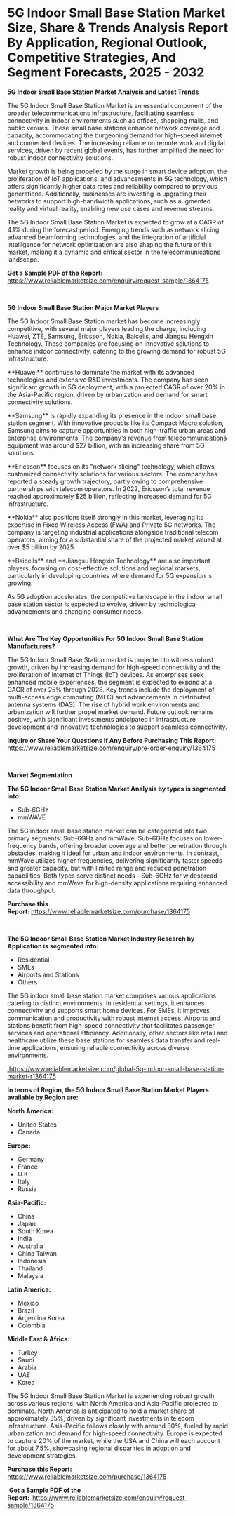 <p><h1>5G Indoor Small Base Station Market Size, Share & Trends Analysis Report By Application, Regional Outlook, Competitive Strategies, And Segment Forecasts, 2025 - 2032</h1></p><p><strong>5G Indoor Small Base Station Market Analysis and Latest Trends</strong></p>
<p><p>The 5G Indoor Small Base Station Market is an essential component of the broader telecommunications infrastructure, facilitating seamless connectivity in indoor environments such as offices, shopping malls, and public venues. These small base stations enhance network coverage and capacity, accommodating the burgeoning demand for high-speed internet and connected devices. The increasing reliance on remote work and digital services, driven by recent global events, has further amplified the need for robust indoor connectivity solutions. </p><p>Market growth is being propelled by the surge in smart device adoption, the proliferation of IoT applications, and advancements in 5G technology, which offers significantly higher data rates and reliability compared to previous generations. Additionally, businesses are investing in upgrading their networks to support high-bandwidth applications, such as augmented reality and virtual reality, enabling new use cases and revenue streams.</p><p>The 5G Indoor Small Base Station Market is expected to grow at a CAGR of 4.1% during the forecast period. Emerging trends such as network slicing, advanced beamforming technologies, and the integration of artificial intelligence for network optimization are also shaping the future of this market, making it a dynamic and critical sector in the telecommunications landscape.</p></p>
<p><strong>Get a Sample PDF of the Report:&nbsp;</strong> <a href="https://www.reliablemarketsize.com/enquiry/request-sample/1364175?utm_campaign=3622&utm_medium=2&utm_source=Github&utm_content=ia&utm_term=15042025&utm_id=5g-indoor-small-base-station">https://www.reliablemarketsize.com/enquiry/request-sample/1364175</a></p>
<p>&nbsp;</p>
<p><strong>5G Indoor Small Base Station Major Market Players</strong></p>
<p><p>The 5G Indoor Small Base Station market has become increasingly competitive, with several major players leading the charge, including Huawei, ZTE, Samsung, Ericsson, Nokia, Baicells, and Jiangsu Hengxin Technology. These companies are focusing on innovative solutions to enhance indoor connectivity, catering to the growing demand for robust 5G infrastructure.</p><p>**Huawei** continues to dominate the market with its advanced technologies and extensive R&D investments. The company has seen significant growth in 5G deployment, with a projected CAGR of over 20% in the Asia-Pacific region, driven by urbanization and demand for smart connectivity solutions.</p><p>**Samsung** is rapidly expanding its presence in the indoor small base station segment. With innovative products like its Compact Macro solution, Samsung aims to capture opportunities in both high-traffic urban areas and enterprise environments. The company's revenue from telecommunications equipment was around $27 billion, with an increasing share from 5G solutions.</p><p>**Ericsson** focuses on its "network slicing" technology, which allows customized connectivity solutions for various sectors. The company has reported a steady growth trajectory, partly owing to comprehensive partnerships with telecom operators. In 2022, Ericsson’s total revenue reached approximately $25 billion, reflecting increased demand for 5G infrastructure.</p><p>**Nokia** also positions itself strongly in this market, leveraging its expertise in Fixed Wireless Access (FWA) and Private 5G networks. The company is targeting industrial applications alongside traditional telecom operators, aiming for a substantial share of the projected market valued at over $5 billion by 2025.</p><p>**Baicells** and **Jiangsu Hengxin Technology** are also important players, focusing on cost-effective solutions and regional markets, particularly in developing countries where demand for 5G expansion is growing.</p><p>As 5G adoption accelerates, the competitive landscape in the indoor small base station sector is expected to evolve, driven by technological advancements and changing consumer needs.</p></p>
<p>&nbsp;</p>
<p><strong>What Are The Key Opportunities For 5G Indoor Small Base Station Manufacturers?</strong></p>
<p><p>The 5G Indoor Small Base Station market is projected to witness robust growth, driven by increasing demand for high-speed connectivity and the proliferation of Internet of Things (IoT) devices. As enterprises seek enhanced mobile experiences, the segment is expected to expand at a CAGR of over 25% through 2028. Key trends include the deployment of multi-access edge computing (MEC) and advancements in distributed antenna systems (DAS). The rise of hybrid work environments and urbanization will further propel market demand. Future outlook remains positive, with significant investments anticipated in infrastructure development and innovative technologies to support seamless connectivity.</p></p>
<p><strong>Inquire or Share Your Questions If Any Before Purchasing This Report:</strong> <a href="https://www.reliablemarketsize.com/enquiry/pre-order-enquiry/1364175?utm_campaign=3622&utm_medium=2&utm_source=Github&utm_content=ia&utm_term=15042025&utm_id=5g-indoor-small-base-station">https://www.reliablemarketsize.com/enquiry/pre-order-enquiry/1364175</a></p>
<p>&nbsp;</p>
<p><strong>Market Segmentation</strong></p>
<p><strong>The 5G Indoor Small Base Station Market Analysis by types is segmented into:</strong></p>
<p><ul><li>Sub-6GHz</li><li>mmWAVE</li></ul></p>
<p><p>The 5G indoor small base station market can be categorized into two primary segments: Sub-6GHz and mmWave. Sub-6GHz focuses on lower-frequency bands, offering broader coverage and better penetration through obstacles, making it ideal for urban and indoor environments. In contrast, mmWave utilizes higher frequencies, delivering significantly faster speeds and greater capacity, but with limited range and reduced penetration capabilities. Both types serve distinct needs—Sub-6GHz for widespread accessibility and mmWave for high-density applications requiring enhanced data throughput.</p></p>
<p><strong>Purchase this Report:&nbsp;</strong><a href="https://www.reliablemarketsize.com/purchase/1364175?utm_campaign=3622&utm_medium=2&utm_source=Github&utm_content=ia&utm_term=15042025&utm_id=5g-indoor-small-base-station">https://www.reliablemarketsize.com/purchase/1364175</a></p>
<p>&nbsp;</p>
<p><strong>The 5G Indoor Small Base Station Market Industry Research by Application is segmented into:</strong></p>
<p><ul><li>Residential</li><li>SMEs</li><li>Airports and Stations</li><li>Others</li></ul></p>
<p><p>The 5G indoor small base station market comprises various applications catering to distinct environments. In residential settings, it enhances connectivity and supports smart home devices. For SMEs, it improves communication and productivity with robust internet access. Airports and stations benefit from high-speed connectivity that facilitates passenger services and operational efficiency. Additionally, other sectors like retail and healthcare utilize these base stations for seamless data transfer and real-time applications, ensuring reliable connectivity across diverse environments.</p></p>
<p><a href="https://www.reliablemarketsize.com/global-5g-indoor-small-base-station-market-r1364175?utm_campaign=3622&utm_medium=2&utm_source=Github&utm_content=ia&utm_term=15042025&utm_id=5g-indoor-small-base-station">&nbsp;https://www.reliablemarketsize.com/global-5g-indoor-small-base-station-market-r1364175</a></p>
<p><strong>In terms of Region, the 5G Indoor Small Base Station Market Players available by Region are:</strong></p>
<p>
    <p> <strong> North America: </strong>
        <ul>
            <li>United States</li>
            <li>Canada</li>
        </ul>
        </p> 
    <p> <strong> Europe: </strong>
        <ul>
            <li>Germany</li>
            <li>France</li>
            <li>U.K.</li>
            <li>Italy</li>
            <li>Russia</li>
        </ul>
        </p> 
    <p> <strong> Asia-Pacific: </strong>
        <ul>
            <li>China</li>
            <li>Japan</li>
            <li>South Korea</li>
            <li>India</li>
            <li>Australia</li>
            <li>China Taiwan</li>
            <li>Indonesia</li>
            <li>Thailand</li>
            <li>Malaysia</li>
        </ul>
        </p> 
    <p> <strong> Latin America: </strong>
        <ul>
            <li>Mexico</li>
            <li>Brazil</li>
            <li>Argentina Korea</li>
            <li>Colombia</li>
        </ul>
        </p> 
    <p> <strong> Middle East & Africa: </strong>
        <ul>
            <li>Turkey</li>
            <li>Saudi</li>
            <li>Arabia</li>
            <li>UAE</li>
            <li>Korea</li>
        </ul>
    </p>
    </p>
<p><p>The 5G Indoor Small Base Station Market is experiencing robust growth across various regions, with North America and Asia-Pacific projected to dominate. North America is anticipated to hold a market share of approximately 35%, driven by significant investments in telecom infrastructure. Asia-Pacific follows closely with around 30%, fueled by rapid urbanization and demand for high-speed connectivity. Europe is expected to capture 20% of the market, while the USA and China will each account for about 7.5%, showcasing regional disparities in adoption and development strategies.</p></p>
<p><strong>Purchase this Report: </strong><a href="https://www.reliablemarketsize.com/purchase/1364175?utm_campaign=3622&utm_medium=2&utm_source=Github&utm_content=ia&utm_term=15042025&utm_id=5g-indoor-small-base-station">https://www.reliablemarketsize.com/purchase/1364175</a></p>
<p>&nbsp;<strong>Get a Sample PDF of the Report:&nbsp;&nbsp;</strong><a href="https://www.reliablemarketsize.com/enquiry/request-sample/1364175?utm_campaign=3622&utm_medium=2&utm_source=Github&utm_content=ia&utm_term=15042025&utm_id=5g-indoor-small-base-station">https://www.reliablemarketsize.com/enquiry/request-sample/1364175</a></p>
<p><strong></strong></p>
<p><p></p><p></p><p></p></p>